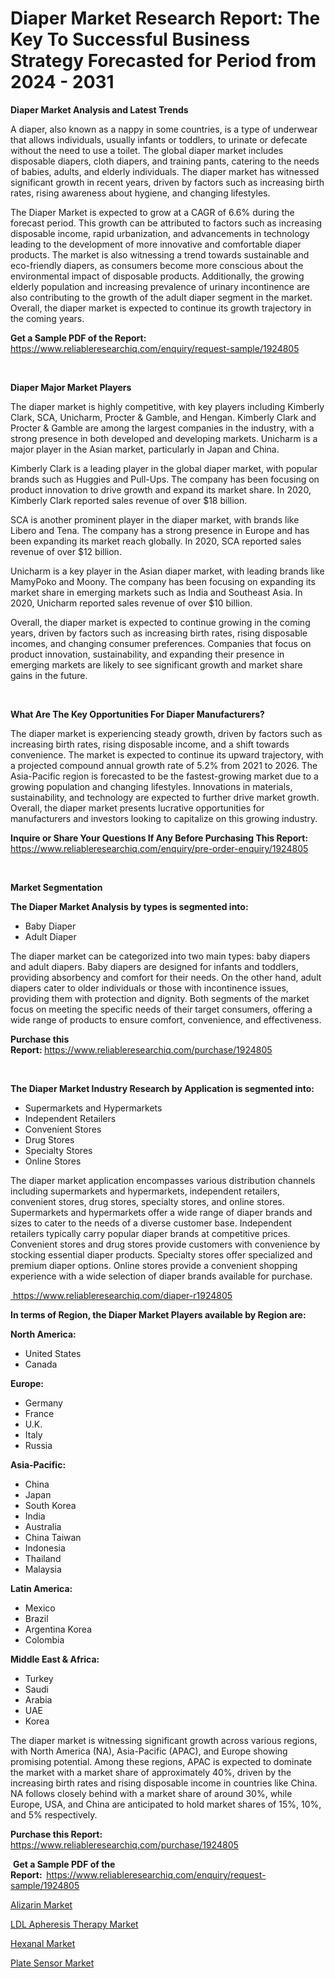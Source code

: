 <p><h1>Diaper Market Research Report: The Key To Successful Business Strategy Forecasted for Period from 2024 - 2031</h1></p><p><strong>Diaper Market Analysis and Latest Trends</strong></p>
<p><p>A diaper, also known as a nappy in some countries, is a type of underwear that allows individuals, usually infants or toddlers, to urinate or defecate without the need to use a toilet. The global diaper market includes disposable diapers, cloth diapers, and training pants, catering to the needs of babies, adults, and elderly individuals. The diaper market has witnessed significant growth in recent years, driven by factors such as increasing birth rates, rising awareness about hygiene, and changing lifestyles.</p><p>The Diaper Market is expected to grow at a CAGR of 6.6% during the forecast period. This growth can be attributed to factors such as increasing disposable income, rapid urbanization, and advancements in technology leading to the development of more innovative and comfortable diaper products. The market is also witnessing a trend towards sustainable and eco-friendly diapers, as consumers become more conscious about the environmental impact of disposable products. Additionally, the growing elderly population and increasing prevalence of urinary incontinence are also contributing to the growth of the adult diaper segment in the market. Overall, the diaper market is expected to continue its growth trajectory in the coming years.</p></p>
<p><strong>Get a Sample PDF of the Report:&nbsp;</strong> <a href="https://www.reliableresearchiq.com/enquiry/request-sample/1924805">https://www.reliableresearchiq.com/enquiry/request-sample/1924805</a></p>
<p>&nbsp;</p>
<p><strong>Diaper Major Market Players</strong></p>
<p><p>The diaper market is highly competitive, with key players including Kimberly Clark, SCA, Unicharm, Procter & Gamble, and Hengan. Kimberly Clark and Procter & Gamble are among the largest companies in the industry, with a strong presence in both developed and developing markets. Unicharm is a major player in the Asian market, particularly in Japan and China.</p><p>Kimberly Clark is a leading player in the global diaper market, with popular brands such as Huggies and Pull-Ups. The company has been focusing on product innovation to drive growth and expand its market share. In 2020, Kimberly Clark reported sales revenue of over $18 billion.</p><p>SCA is another prominent player in the diaper market, with brands like Libero and Tena. The company has a strong presence in Europe and has been expanding its market reach globally. In 2020, SCA reported sales revenue of over $12 billion.</p><p>Unicharm is a key player in the Asian diaper market, with leading brands like MamyPoko and Moony. The company has been focusing on expanding its market share in emerging markets such as India and Southeast Asia. In 2020, Unicharm reported sales revenue of over $10 billion.</p><p>Overall, the diaper market is expected to continue growing in the coming years, driven by factors such as increasing birth rates, rising disposable incomes, and changing consumer preferences. Companies that focus on product innovation, sustainability, and expanding their presence in emerging markets are likely to see significant growth and market share gains in the future.</p></p>
<p>&nbsp;</p>
<p><strong>What Are The Key Opportunities For Diaper Manufacturers?</strong></p>
<p><p>The diaper market is experiencing steady growth, driven by factors such as increasing birth rates, rising disposable income, and a shift towards convenience. The market is expected to continue its upward trajectory, with a projected compound annual growth rate of 5.2% from 2021 to 2026. The Asia-Pacific region is forecasted to be the fastest-growing market due to a growing population and changing lifestyles. Innovations in materials, sustainability, and technology are expected to further drive market growth. Overall, the diaper market presents lucrative opportunities for manufacturers and investors looking to capitalize on this growing industry.</p></p>
<p><strong>Inquire or Share Your Questions If Any Before Purchasing This Report:</strong> <a href="https://www.reliableresearchiq.com/enquiry/pre-order-enquiry/1924805">https://www.reliableresearchiq.com/enquiry/pre-order-enquiry/1924805</a></p>
<p>&nbsp;</p>
<p><strong>Market Segmentation</strong></p>
<p><strong>The Diaper Market Analysis by types is segmented into:</strong></p>
<p><ul><li>Baby Diaper</li><li>Adult Diaper</li></ul></p>
<p><p>The diaper market can be categorized into two main types: baby diapers and adult diapers. Baby diapers are designed for infants and toddlers, providing absorbency and comfort for their needs. On the other hand, adult diapers cater to older individuals or those with incontinence issues, providing them with protection and dignity. Both segments of the market focus on meeting the specific needs of their target consumers, offering a wide range of products to ensure comfort, convenience, and effectiveness.</p></p>
<p><strong>Purchase this Report:&nbsp;</strong><a href="https://www.reliableresearchiq.com/purchase/1924805">https://www.reliableresearchiq.com/purchase/1924805</a></p>
<p>&nbsp;</p>
<p><strong>The Diaper Market Industry Research by Application is segmented into:</strong></p>
<p><ul><li>Supermarkets and Hypermarkets</li><li>Independent Retailers</li><li>Convenient Stores</li><li>Drug Stores</li><li>Specialty Stores</li><li>Online Stores</li></ul></p>
<p><p>The diaper market application encompasses various distribution channels including supermarkets and hypermarkets, independent retailers, convenient stores, drug stores, specialty stores, and online stores. Supermarkets and hypermarkets offer a wide range of diaper brands and sizes to cater to the needs of a diverse customer base. Independent retailers typically carry popular diaper brands at competitive prices. Convenient stores and drug stores provide customers with convenience by stocking essential diaper products. Specialty stores offer specialized and premium diaper options. Online stores provide a convenient shopping experience with a wide selection of diaper brands available for purchase.</p></p>
<p><a href="https://www.reliableresearchiq.com/diaper-r1924805">&nbsp;https://www.reliableresearchiq.com/diaper-r1924805</a></p>
<p><strong>In terms of Region, the Diaper Market Players available by Region are:</strong></p>
<p>
    <p> <strong> North America: </strong>
        <ul>
            <li>United States</li>
            <li>Canada</li>
        </ul>
        </p> 
    <p> <strong> Europe: </strong>
        <ul>
            <li>Germany</li>
            <li>France</li>
            <li>U.K.</li>
            <li>Italy</li>
            <li>Russia</li>
        </ul>
        </p> 
    <p> <strong> Asia-Pacific: </strong>
        <ul>
            <li>China</li>
            <li>Japan</li>
            <li>South Korea</li>
            <li>India</li>
            <li>Australia</li>
            <li>China Taiwan</li>
            <li>Indonesia</li>
            <li>Thailand</li>
            <li>Malaysia</li>
        </ul>
        </p> 
    <p> <strong> Latin America: </strong>
        <ul>
            <li>Mexico</li>
            <li>Brazil</li>
            <li>Argentina Korea</li>
            <li>Colombia</li>
        </ul>
        </p> 
    <p> <strong> Middle East & Africa: </strong>
        <ul>
            <li>Turkey</li>
            <li>Saudi</li>
            <li>Arabia</li>
            <li>UAE</li>
            <li>Korea</li>
        </ul>
    </p>
    </p>
<p><p>The diaper market is witnessing significant growth across various regions, with North America (NA), Asia-Pacific (APAC), and Europe showing promising potential. Among these regions, APAC is expected to dominate the market with a market share of approximately 40%, driven by the increasing birth rates and rising disposable income in countries like China. NA follows closely behind with a market share of around 30%, while Europe, USA, and China are anticipated to hold market shares of 15%, 10%, and 5% respectively.</p></p>
<p><strong>Purchase this Report: </strong><a href="https://www.reliableresearchiq.com/purchase/1924805">https://www.reliableresearchiq.com/purchase/1924805</a></p>
<p>&nbsp;<strong>Get a Sample PDF of the Report:&nbsp;&nbsp;</strong><a href="https://www.reliableresearchiq.com/enquiry/request-sample/1924805">https://www.reliableresearchiq.com/enquiry/request-sample/1924805</a></p>
<p><strong></strong></p>
<p><p><a href="https://medium.com/@jeniw10236654655/alizarin-market-a-global-and-regional-analysis-focus-on-end-user-product-and-region-analysis-214651233438">Alizarin Market</a></p><p><a href="https://github.com/mauripalmi/Market-Research-Report-List-4/blob/main/ldl-apheresis-therapy-market.md">LDL Apheresis Therapy Market</a></p><p><a href="https://medium.com/@clairhane_9803/hexanal-market-outlook-and-forecast-from-2024-to-2031-64440ecbfea4">Hexanal Market</a></p><p><a href="https://github.com/nicoletavirag/Market-Research-Report-List-4/blob/main/plate-sensor-market.md">Plate Sensor Market</a></p></p>